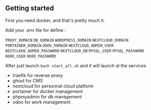 ## Getting started
First you need docker, and that's pretty much it.

Add your .env file for define :

`PROXY_DOMAIN`
`DB_DOMAIN`
`WORDPRESS_DOMAIN`
`NEXTCLOUD_DOMAIN`
`PORTAINER_DOMAIN`
`ODOO_DOMAIN`
`NEXTCLOUD_ADMIN_USER`
`NEXTCLOUD_ADMIN_PASSWORD`
`NEXTCLOUD_DB`
`MYSQL_USER`
`MYSQL_PASSWORD`
`ODOO_USER`
`ODOO_PASSWORD`


After just launch `bash start_all.sh` and it will launch al the services

- traefik for reverse proxy
- ghost for CMS
- nextcloud for personnal cloud platform
- portainer for docker management
- phpmyadmin for db management
- odoo for work management
